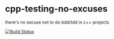 # cpp-testing-no-excuses

there's no excuse not to do bdd/tdd in c++ projects

[![Build Status](https://travis-ci.org/d-led/cpp-testing-no-excuses.svg?branch=master)](https://travis-ci.org/d-led/cpp-testing-no-excuses)
